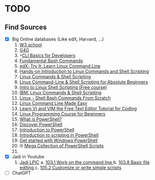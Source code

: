 # TODO

## Find Sources

- [x] Big Online databases (Like edX, Harvard, ...)
  1. [W3 school](https://www.w3schools.com/whatis/whatis_cli.asp)
  2. [G4G](https://www.geeksforgeeks.org/linux-unix/introduction-linux-shell-shell-scripting/)
  3. `*`[CLI Basics for Developers](https://daily.dev/blog/cli-basics-for-developers)
  4. [ Fundamental Bash Commands ](https://codingnomads.com/fundamental-bash-commands)
  5. [edX: Try It: Learn Linux Command Line](https://www.edx.org/learn/linux/edx-try-it-learn-linux-command-line)
  6. [Hands-on Introduction to Linux Commands and Shell Scripting](https://www.coursera.org/learn/hands-on-introduction-to-linux-commands-and-shell-scripting#modules)
  7. [Linux Commands & Shell Scripting](https://www.coursera.org/learn/linux-commands-and-shell-scripting-bits)
  8. [Linux Command-Line & Shell Scripting for Absolute Beginners](https://www.classcentral.com/course/udemy-linux-command-line-and-shell-scripting-masterclass-283435)
  9. [Intro to Linux Shell Scripting (Free course)](https://www.udemy.com/course/linux-shell-scripting-free/?srsltid=AfmBOooIDdXU96r9y2Nz9088NCiEbBaUuNJaeoKBpdoUNtrFpCa69LiG)
  10. [IBM: Linux Commands & Shell Scripting](https://www.edx.org/learn/linux/ibm-linux-commands-shell-scripting)
  11. [Linux - Shell Bash Commands From Scratch](https://coursesity.com/course-detail/linux-shell-bash-commands-from-scratch)
  12. [Linux Command Line Made Easy ](https://coursesity.com/course-detail/linux-command-line-made-easy-)
  13. [Learn VI and VIM the Free Text Editor Tutorial for Coding ](https://coursesity.com/course-detail/learn-vi-and-vim-the-free-text-editor-tutorial-for-coding-)
  14. [Linux Programming Course for Beginners](https://coursesity.com/course-detail/linux-programming-course-for-beginners)
  15. [What is PowerShell?](https://learn.microsoft.com/en-us/powershell/scripting/overview?view=powershell-7.5)
  16. [Discover PowerShell](https://learn.microsoft.com/en-us/powershell/scripting/discover-powershell?view=powershell-7.5)
  17. [Introduction to PowerShell](https://learn.microsoft.com/en-us/training/modules/introduction-to-powershell/)
  18. [Introduction to scripting in PowerShell](https://learn.microsoft.com/en-us/training/modules/script-with-powershell/)
  19. [Get started with Windows PowerShell](https://learn.microsoft.com/en-us/training/paths/get-started-windows-powershell/)
  20. 🤓 [Mega Collection of PowerShell Scripts](https://github.com/fleschutz/PowerShell)
  22. 
- [x] Jadi in Youtube
  1. [Jadi LPIC](https://linux1st.com/archives.html)
    a. [103.1 Work on the command line ](https://linux1st.com/1031-work-on-the-command-line.html)
    b. [103.8 Basic file editing ](https://linux1st.com/1038-basic-file-editing.html)
    c. [105.2 Customize or write simple scripts](https://linux1st.com/1052-customize-or-write-simple-scripts.html)
- [ ] ChatGPT

